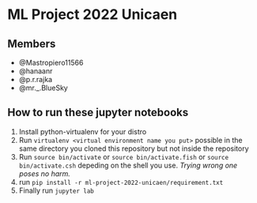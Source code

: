 # ML Project 2022 Unicaen


## Members

- @Mastropiero11566
- @hanaanr
- @p.r.rajka
- @mr._.BlueSky


## How to run these jupyter notebooks
1. Install python-virtualenv for your distro
2. Run `virtualenv <virtual environment name you put>` possible in the same directory you cloned this repository but not inside the repository
3. Run `source bin/activate` or `source bin/activate.fish` or `source bin/activate.csh` depeding on the shell you use. _Trying wrong one poses no harm._
4. run `pip install -r ml-project-2022-unicaen/requirement.txt`
5. Finally run `jupyter lab` 

